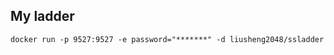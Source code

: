 ## My ladder

```shell script
docker run -p 9527:9527 -e password="*******" -d liusheng2048/ssladder
```